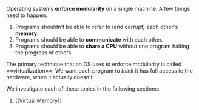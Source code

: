 Operating systems **enforce modularity** on a single machine. A few things need to happen:

1. Programs shouldn't be able to refer to (and corrupt) each other's **memory**.
2. Programs should be able to **communicate** with each other.
3. Programs should be able to **share a CPU** without one program halting the progress of others.

The primary technique that an OS uses to enforce modularity is called ==virtualization==. We want each program to *think* it has full access to the hardware, when it actually doesn't.

We investigate each of these topics in the following sections:

1. [[Virtual Memory]]